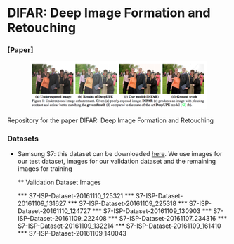 # DIFAR: Deep Image Formation and Retouching

### [[Paper]](https://arxiv.org/pdf/1911.13175) 

<p align="center">
<img src="./images/teaser.png" width="80%"/>
</p>
Repository for the paper DIFAR: Deep Image Formation and Retouching

### Datasets

* Samsung S7: this dataset can be downloaded [here](https://www.kaggle.com/knn165897/s7-isp-dataset). We use images for our test dataset, images for our validation dataset and the remaining images for training

  ** Validation Dataset Images

    *** S7-ISP-Dataset-20161110_125321
    *** S7-ISP-Dataset-20161109_131627
    *** S7-ISP-Dataset-20161109_225318
    *** S7-ISP-Dataset-20161110_124727
    *** S7-ISP-Dataset-20161109_130903
    *** S7-ISP-Dataset-20161109_222408
    *** S7-ISP-Dataset-20161107_234316
    *** S7-ISP-Dataset-20161109_132214
    *** S7-ISP-Dataset-20161109_161410
    *** S7-ISP-Dataset-20161109_140043


